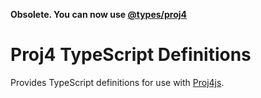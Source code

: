 **Obsolete. You can now use [@types/proj4](https://www.npmjs.com/package/@types/proj4)**

Proj4 TypeScript Definitions
============================

Provides TypeScript definitions for use with [Proj4js].

[Proj4js]:http://proj4js.org/
